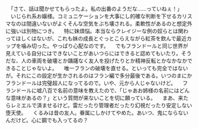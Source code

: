 　「さて、話は聞かせてもらったよ。私の出番のようだな……っていねぇ！」
　いじられ系お嬢様。コミュニケーションを大事にし的確な判断を下せるカリスマなのは間違いないがよくそんな空気をぶち壊される。柔軟性があるのと想定外に強いは別物につき。
　特に妹煩悩。本当ならクレイジーな例の奴らとは関わってほしくはないが、これも妹の成長とぐっとこらえながら紅茶を飲んで最近カップを噛み切った。やっぱり心配なのです。
　でもフランドールと同じ世界が見えている自分にはできないことがあいつらにはできると認めてもいたり。そうだな、人の車両を破壊とか躊躇なく友人を投げたりとか精神反転とかなかなかできることじゃないよ。
　唯一フランの破壊を直せる。といっても完全ではないが。それにこの設定が生かされるのはフラン編で多分最後である。いつのまにかフランドールは完璧超人になってるので。いや、元から人じゃないけど。
　フランドールに嘘八百で名前の意味を教えたので、「じゃあお姉様の名前にはどんな意味があるの？」という質問が来ないことを切に願っている。
　まあ、来たらレミエルで済ませるけど。雷だったり管理者だったり幻視だったり安定しない堕天使。
　くるみは昔の友人。眷属にしかけてやめた。あいつ、鬼にならないんだけど。心に鋼でも入ってるの？

　